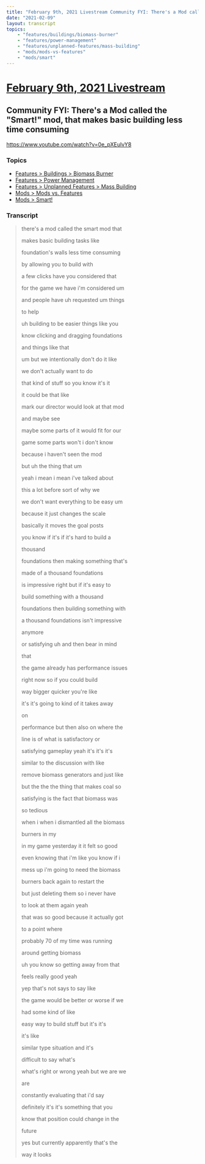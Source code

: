 ```yaml
---
title: "February 9th, 2021 Livestream Community FYI: There's a Mod called the \"Smart!\" mod, that makes basic building less time consuming"
date: "2021-02-09"
layout: transcript
topics:
    - "features/buildings/biomass-burner"
    - "features/power-management"
    - "features/unplanned-features/mass-building"
    - "mods/mods-vs-features"
    - "mods/smart"
---
```

# [February 9th, 2021 Livestream](../2021-02-09.md)
## Community FYI: There's a Mod called the "Smart!" mod, that makes basic building less time consuming
https://www.youtube.com/watch?v=0e_pXEulvY8

### Topics
* [Features > Buildings > Biomass Burner](../topics/features/buildings/biomass-burner.md)
* [Features > Power Management](../topics/features/power-management.md)
* [Features > Unplanned Features > Mass Building](../topics/features/unplanned-features/mass-building.md)
* [Mods > Mods vs. Features](../topics/mods/mods-vs-features.md)
* [Mods > Smart!](../topics/mods/smart.md)

### Transcript

> there's a mod called the smart mod that
>
> makes basic building tasks like
>
> foundation's walls less time consuming
>
> by allowing you to build with
>
> a few clicks have you considered that
>
> for the game we have i'm considered um
>
> and people have uh requested um things
>
> to help
>
> uh building to be easier things like you
>
> know clicking and dragging foundations
>
> and things like that
>
> um but we intentionally don't do it like
>
> we don't actually want to do
>
> that kind of stuff so you know it's it
>
> it could be that like
>
> mark our director would look at that mod
>
> and maybe see
>
> maybe some parts of it would fit for our
>
> game some parts won't i don't know
>
> because i haven't seen the mod
>
> but uh the thing that um
>
> yeah i mean i mean i've talked about
>
> this a lot before sort of why we
>
> we don't want everything to be easy um
>
> because it just changes the scale
>
> basically it moves the goal posts
>
> you know if it's if it's hard to build a
>
> thousand
>
> foundations then making something that's
>
> made of a thousand foundations
>
> is impressive right but if it's easy to
>
> build something with a thousand
>
> foundations then building something with
>
> a thousand foundations isn't impressive
>
> anymore
>
> or satisfying uh and then bear in mind
>
> that
>
> the game already has performance issues
>
> right now so if you could build
>
> way bigger quicker you're like
>
> it's it's going to kind of it takes away
>
> on
>
> performance but then also on where the
>
> line is of what is satisfactory or
>
> satisfying gameplay yeah it's it's it's
>
> similar to the discussion with like
>
> remove biomass generators and just like
>
> but the the the thing that makes coal so
>
> satisfying is the fact that biomass was
>
> so tedious
>
> when i when i dismantled all the biomass
>
> burners in my
>
> in my game yesterday it it felt so good
>
> even knowing that i'm like you know if i
>
> mess up i'm going to need the biomass
>
> burners back again to restart the
>
> but just deleting them so i never have
>
> to look at them again yeah
>
> that was so good because it actually got
>
> to a point where
>
> probably 70 of my time was running
>
> around getting biomass
>
> uh you know so getting away from that
>
> feels really good yeah
>
> yep that's not says to say like
>
> the game would be better or worse if we
>
> had some kind of like
>
> easy way to build stuff but it's it's
>
> it's like
>
> similar type situation and it's
>
> difficult to say what's
>
> what's right or wrong yeah but we are we
>
> are
>
> constantly evaluating that i'd say
>
> definitely it's it's something that you
>
> know that position could change in the
>
> future
>
> yes but currently apparently that's the
>
> way it looks
